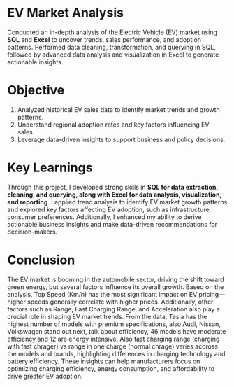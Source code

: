 # EV Market Analysis
Conducted an in-depth analysis of the Electric Vehicle (EV) market using **SQL** and **Excel** to uncover trends, sales performance, and adoption patterns. Performed data cleaning, transformation, and querying in SQL, followed by advanced data analysis and visualization in Excel to generate actionable insights.
# Objective
1. Analyzed historical EV sales data to identify market trends and growth patterns.
2. Understand regional adoption rates and key factors influencing EV sales.
3. Leverage data-driven insights to support business and policy decisions.
# Key Learnings
Through this project, I developed strong skills in **SQL for data extraction, cleaning, and querying, along with Excel for data analysis, visualization, and reporting**. I applied trend analysis to identify EV market growth patterns and explored key factors affecting EV adoption, such as infrastructure, consumer preferences. Additionally, I enhanced my ability to derive actionable business insights and make data-driven recommendations for decision-makers.
# Conclusion
The EV market is booming in the automobile sector, driving the shift toward green energy, but several factors influence its overall growth. Based on the analysis, Top Speed (Km/h) has the most significant impact on EV pricing—higher speeds generally correlate with higher prices. Additionally, other factors such as Range, Fast Charging Range, and Acceleration also play a crucial role in shaping EV market trends.
From the data, Tesla has the highest number of models with premium specifications, also Audi, Nissan, Volkswagen stand out next, talk about efficiency, 46 models have moderate efficiency and 12 are energy intensive. Also fast charging range (charging with fast chrager) vs range in one charge (normal chrage) varies accross the models and brands, highlighting differences in charging technology and battery efficiency. These insights can help manufacturers focus on optimizing charging efficiency, energy consumption, and affordability to drive greater EV adoption.
